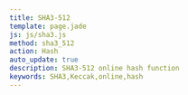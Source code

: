 ```yaml
---
title: SHA3-512
template: page.jade
js: js/sha3.js
method: sha3_512
action: Hash
auto_update: true
description: SHA3-512 online hash function
keywords: SHA3,Keccak,online,hash
---
```

